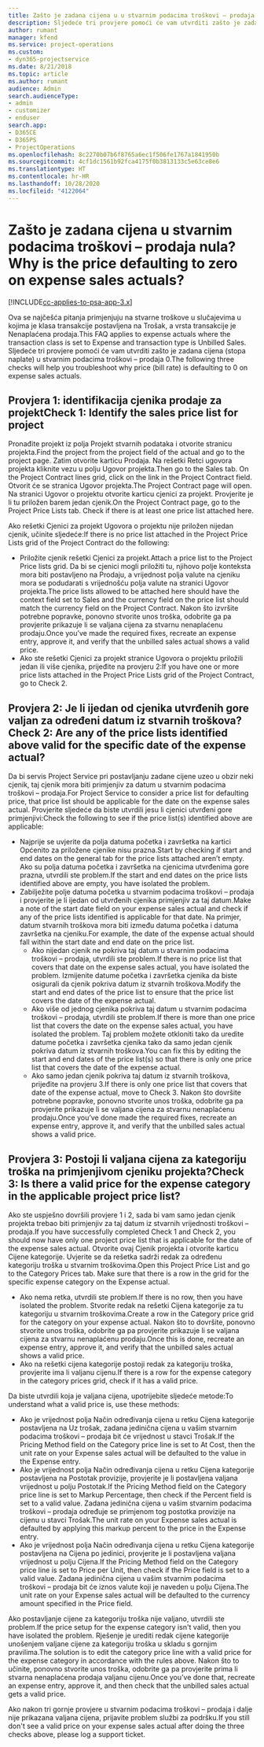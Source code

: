 ```yaml
---
title: Zašto je zadana cijena u u stvarnim podacima troškovi – prodaja nula?
description: Sljedeće tri provjere pomoći će vam utvrditi zašto je zadana cijena u stvarnim podacima troškovi – prodaja 0.
author: rumant
manager: kfend
ms.service: project-operations
ms.custom:
- dyn365-projectservice
ms.date: 8/21/2018
ms.topic: article
ms.author: rumant
audience: Admin
search.audienceType:
- admin
- customizer
- enduser
search.app:
- D365CE
- D365PS
- ProjectOperations
ms.openlocfilehash: 8c2270b07b6f8765a6ec1f506fe1767a1841950b
ms.sourcegitcommit: 4cf1dc1561b92fca4175f0b3813133c5e63ce8e6
ms.translationtype: HT
ms.contentlocale: hr-HR
ms.lasthandoff: 10/28/2020
ms.locfileid: "4122064"
---
```

# <a name="why-is-the-price-defaulting-to-zero-on-expense-sales-actuals"></a><span data-ttu-id="f0521-103">Zašto je zadana cijena u stvarnim podacima troškovi – prodaja nula?</span><span class="sxs-lookup"><span data-stu-id="f0521-103">Why is the price defaulting to zero on expense sales actuals?</span></span>

[!INCLUDE[cc-applies-to-psa-app-3.x](../includes/cc-applies-to-psa-app-3x.md)]

<span data-ttu-id="f0521-104">Ova se najčešća pitanja primjenjuju na stvarne troškove u slučajevima u kojima je klasa transakcije postavljena na Trošak, a vrsta transakcije je Nenaplaćena prodaja.</span><span class="sxs-lookup"><span data-stu-id="f0521-104">This FAQ applies to expense actuals where the transaction class is set to Expense and transaction type is Unbilled Sales.</span></span> <span data-ttu-id="f0521-105">Sljedeće tri provjere pomoći će vam utvrditi zašto je zadana cijena (stopa naplate) u stvarnim podacima troškovi – prodaja 0.</span><span class="sxs-lookup"><span data-stu-id="f0521-105">The following three checks will help you troubleshoot why price (bill rate) is defaulting to 0 on expense sales actuals.</span></span>

## <a name="check-1-identify-the-sales-price-list-for-project"></a><span data-ttu-id="f0521-106">Provjera 1: identifikacija cjenika prodaje za projekt</span><span class="sxs-lookup"><span data-stu-id="f0521-106">Check 1: Identify the sales price list for project</span></span>

<span data-ttu-id="f0521-107">Pronađite projekt iz polja Projekt stvarnih podataka i otvorite stranicu projekta.</span><span class="sxs-lookup"><span data-stu-id="f0521-107">Find the project from the project field of the actual and go to the project page.</span></span> <span data-ttu-id="f0521-108">Zatim otvorite karticu Prodaja. Na rešetki Retci ugovora projekta kliknite vezu u polju Ugovor projekta.</span><span class="sxs-lookup"><span data-stu-id="f0521-108">Then go to the Sales tab. On the Project Contract lines grid, click on the link in the Project Contract field.</span></span> <span data-ttu-id="f0521-109">Otvorit će se stranica Ugovor projekta.</span><span class="sxs-lookup"><span data-stu-id="f0521-109">The Project Contract page will open.</span></span> <span data-ttu-id="f0521-110">Na stranici Ugovor o projektu otvorite karticu cjenici za projekt. Provjerite je li tu priložen barem jedan cjenik.</span><span class="sxs-lookup"><span data-stu-id="f0521-110">On the Project Contract page, go to the Project Price Lists tab. Check if there is at least one price list attached here.</span></span>

<span data-ttu-id="f0521-111">Ako rešetki Cjenici za projekt Ugovora o projektu nije priložen nijedan cjenik, učinite sljedeće:</span><span class="sxs-lookup"><span data-stu-id="f0521-111">If there is no price list attached in the Project Price Lists grid of the Project Contract do the following:</span></span>

- <span data-ttu-id="f0521-112">Priložite cjenik rešetki Cjenici za projekt.</span><span class="sxs-lookup"><span data-stu-id="f0521-112">Attach a price list to the Project Price lists grid.</span></span> <span data-ttu-id="f0521-113">Da bi se cjenici mogli priložiti tu, njihovo polje konteksta mora biti postavljeno na Prodaju, a vrijednost polja valute na cjeniku mora se podudarati s vrijednošću polja valute na stranici Ugovor projekta.</span><span class="sxs-lookup"><span data-stu-id="f0521-113">The price lists allowed to be attached here should have the context field set to Sales and the currency field on the price list should match the currency field on the Project Contract.</span></span> <span data-ttu-id="f0521-114">Nakon što izvršite potrebne popravke, ponovno stvorite unos troška, odobrite ga pa provjerite prikazuje li se valjana cijena za stvarnu nenaplaćenu prodaju.</span><span class="sxs-lookup"><span data-stu-id="f0521-114">Once you’ve made the required fixes, recreate an expense entry, approve it, and verify that the unbilled sales actual shows a valid price.</span></span>
- <span data-ttu-id="f0521-115">Ako ste rešetki Cjenici za projekt stranice Ugovora o projektu priložili jedan ili više cjenika, prijeđite na provjeru 2:</span><span class="sxs-lookup"><span data-stu-id="f0521-115">If you have one or more price lists attached in the Project Price Lists grid of the Project Contract, go to Check 2.</span></span>

## <a name="check-2-are-any-of-the-price-lists-identified-above-valid-for-the-specific-date-of-the-expense-actual"></a><span data-ttu-id="f0521-116">Provjera 2: Je li ijedan od cjenika utvrđenih gore valjan za određeni datum iz stvarnih troškova?</span><span class="sxs-lookup"><span data-stu-id="f0521-116">Check 2: Are any of the price lists identified above valid for the specific date of the expense actual?</span></span>

<span data-ttu-id="f0521-117">Da bi servis Project Service pri postavljanju zadane cijene uzeo u obzir neki cjenik, taj cjenik mora biti primjenjiv za datum u stvarnim podacima troškovi – prodaja.</span><span class="sxs-lookup"><span data-stu-id="f0521-117">For Project Service to consider a price list for defaulting price, that price list should be applicable for the date on the expense sales actual.</span></span> <span data-ttu-id="f0521-118">Provjerite sljedeće da biste utvrdili jesu li cjenici utvrđeni gore primjenjivi:</span><span class="sxs-lookup"><span data-stu-id="f0521-118">Check the following to see if the price list(s) identified above are applicable:</span></span>

- <span data-ttu-id="f0521-119">Najprije se uvjerite da polja datuma početka i završetka na kartici Općenito za priložene cjenike nisu prazna.</span><span class="sxs-lookup"><span data-stu-id="f0521-119">Start by checking if start and end dates on the general tab for the price lists attached aren’t empty.</span></span> <span data-ttu-id="f0521-120">Ako su polja datuma početka i završetka na cjenicima utvrđenima gore prazna, utvrdili ste problem.</span><span class="sxs-lookup"><span data-stu-id="f0521-120">If the start and end dates on the price lists identified above are empty, you have isolated the problem.</span></span> 
- <span data-ttu-id="f0521-121">Zabilježite polje datuma početka u stvarnim podacima troškovi – prodaja i provjerite je li ijedan od utvrđenih cjenika primjenjiv za taj datum.</span><span class="sxs-lookup"><span data-stu-id="f0521-121">Make a note of the start date field on your expense sales actual and check if any of the price lists identified is applicable for that date.</span></span> <span data-ttu-id="f0521-122">Na primjer, datum stvarnih troškova mora biti između datuma početka i datuma završetka na cjeniku.</span><span class="sxs-lookup"><span data-stu-id="f0521-122">For example, the date of the expense actual should fall within the start date and end date on the price list.</span></span> 
    - <span data-ttu-id="f0521-123">Ako nijedan cjenik ne pokriva taj datum u stvarnim podacima troškovi – prodaja, utvrdili ste problem.</span><span class="sxs-lookup"><span data-stu-id="f0521-123">If there is no price list that covers that date on the expense sales actual, you have isolated the problem.</span></span> <span data-ttu-id="f0521-124">Izmijenite datume početka i završetka cjenika da biste osigurali da cjenik pokriva datum iz stvarnih troškova.</span><span class="sxs-lookup"><span data-stu-id="f0521-124">Modify the start and end dates of the price list to ensure that the price list covers the date of the expense actual.</span></span> 
    - <span data-ttu-id="f0521-125">Ako više od jednog cjenika pokriva taj datum u stvarnim podacima troškovi – prodaja, utvrdili ste problem.</span><span class="sxs-lookup"><span data-stu-id="f0521-125">If there is more than one price list that covers the date on the expense sales actual, you have isolated the problem.</span></span> <span data-ttu-id="f0521-126">Taj problem možete otkloniti tako da uredite datume početka i završetka cjenika tako da samo jedan cjenik pokriva datum iz stvarnih troškova.</span><span class="sxs-lookup"><span data-stu-id="f0521-126">You can fix this by editing the start and end dates of the price list(s) so that there is only one price list that covers the date of the expense actual.</span></span> 
    - <span data-ttu-id="f0521-127">Ako samo jedan cjenik pokriva taj datum iz stvarnih troškova, prijeđite na provjeru 3.</span><span class="sxs-lookup"><span data-stu-id="f0521-127">If there is only one price list that covers that date of the expense actual, move to Check 3.</span></span>
<span data-ttu-id="f0521-128">Nakon što dovršite potrebne popravke, ponovno stvorite unos troška, odobrite ga pa provjerite prikazuje li se valjana cijena za stvarnu nenaplaćenu prodaju.</span><span class="sxs-lookup"><span data-stu-id="f0521-128">Once you’ve done made the required fixes, recreate an expense entry, approve it, and verify that the unbilled sales actual shows a valid price.</span></span>

## <a name="check-3-is-there-a-valid-price-for-the-expense-category-in-the-applicable-project-price-list"></a><span data-ttu-id="f0521-129">Provjera 3: Postoji li valjana cijena za kategoriju troška na primjenjivom cjeniku projekta?</span><span class="sxs-lookup"><span data-stu-id="f0521-129">Check 3: Is there a valid price for the expense category in the applicable project price list?</span></span> 

<span data-ttu-id="f0521-130">Ako ste uspješno dovršili provjere 1 i 2, sada bi vam samo jedan cjenik projekta trebao biti primjenjiv za taj datum iz stvarnih vrijednosti troškovi – prodaja.</span><span class="sxs-lookup"><span data-stu-id="f0521-130">If you have successfully completed Check 1 and Check 2, you should now have only one project price list that is applicable for the date of the expense sales actual.</span></span> <span data-ttu-id="f0521-131">Otvorite ovaj Cjenik projekta i otvorite karticu Cijene kategorije. Uvjerite se da rešetka sadrži redak za određenu kategoriju troška u stvarnim troškovima.</span><span class="sxs-lookup"><span data-stu-id="f0521-131">Open this Project Price List and go to the Category Prices tab. Make sure that there is a row in the grid for the specific expense category on the Expense actual.</span></span>
 
- <span data-ttu-id="f0521-132">Ako nema retka, utvrdili ste problem.</span><span class="sxs-lookup"><span data-stu-id="f0521-132">If there is no row, then you have isolated the problem.</span></span> <span data-ttu-id="f0521-133">Stvorite redak na rešetki Cijena kategorije za tu kategoriju u stvarnim troškovima.</span><span class="sxs-lookup"><span data-stu-id="f0521-133">Create a row in the Category price grid for the category on your expense actual.</span></span> <span data-ttu-id="f0521-134">Nakon što to dovršite, ponovno stvorite unos troška, odobrite ga pa provjerite prikazuje li se valjana cijena za stvarnu nenaplaćenu prodaju.</span><span class="sxs-lookup"><span data-stu-id="f0521-134">Once this is done, recreate an expense entry, approve it, and verify that the unbilled sales actual shows a valid price.</span></span> 
- <span data-ttu-id="f0521-135">Ako na rešetki cijena kategorije postoji redak za kategoriju troška, provjerite ima li valjanu cijenu.</span><span class="sxs-lookup"><span data-stu-id="f0521-135">If there is a row for the expense category in the category prices grid, check if it has a valid price.</span></span>

<span data-ttu-id="f0521-136">Da biste utvrdili koja je valjana cijena, upotrijebite sljedeće metode:</span><span class="sxs-lookup"><span data-stu-id="f0521-136">To understand what a valid price is, use these methods:</span></span>

- <span data-ttu-id="f0521-137">Ako je vrijednost polja Način određivanja cijena u retku Cijena kategorije postavljena na Uz trošak, zadana jedinična cijena u vašim stvarnim podacima troškovi – prodaja bit će vrijednost u stavci Trošak.</span><span class="sxs-lookup"><span data-stu-id="f0521-137">If the Pricing Method field on the Category price line is set to At Cost, then the unit rate on your Expense sales actual will be defaulted to the value in the Expense entry.</span></span>
- <span data-ttu-id="f0521-138">Ako je vrijednost polja Način određivanja cijena u retku Cijena kategorije postavljena na Postotak provizije, provjerite je li postavljena valjana vrijednost u polju Postotak.</span><span class="sxs-lookup"><span data-stu-id="f0521-138">If the Pricing Method field on the Category price line is set to Markup Percentage, then check if the Percent field is set to a valid value.</span></span> <span data-ttu-id="f0521-139">Zadana jedinična cijena u vašim stvarnim podacima troškovi – prodaja određuje se primjenom tog postotka provizije na cijenu u stavci Trošak.</span><span class="sxs-lookup"><span data-stu-id="f0521-139">The unit rate on your Expense sales actual is defaulted by applying this markup percent to the price in the Expense entry.</span></span>
- <span data-ttu-id="f0521-140">Ako je vrijednost polja Način određivanja cijena u retku Cijena kategorije postavljena na Cijena po jedinici, provjerite je li postavljena valjana vrijednost u polju Cijena.</span><span class="sxs-lookup"><span data-stu-id="f0521-140">If the Pricing Method field on the Category price line is set to Price per Unit, then check if the Price field is set to a valid value.</span></span> <span data-ttu-id="f0521-141">Zadana jedinična cijena u vašim stvarnim podacima troškovi – prodaja bit će iznos valute koji je naveden u polju Cijena.</span><span class="sxs-lookup"><span data-stu-id="f0521-141">The unit rate on your Expense sales actual will be defaulted to the currency amount specified in the Price field.</span></span>

<span data-ttu-id="f0521-142">Ako postavljanje cijene za kategoriju troška nije valjano, utvrdili ste problem.</span><span class="sxs-lookup"><span data-stu-id="f0521-142">If the price setup for the expense category isn't valid, then you have isolated the problem.</span></span> <span data-ttu-id="f0521-143">Rješenje je urediti redak cijene kategorije unošenjem valjane cijene za kategoriju troška u skladu s gornjim pravilima.</span><span class="sxs-lookup"><span data-stu-id="f0521-143">The solution is to edit the category price line with a valid price for the expense category in accordance with the rules above.</span></span> <span data-ttu-id="f0521-144">Nakon što to učinite, ponovno stvorite unos troška, odobrite ga pa provjerite prima li stvarna nenaplaćena prodaja valjanu cijenu.</span><span class="sxs-lookup"><span data-stu-id="f0521-144">Once you’ve done that, recreate an expense entry, approve it, and then check that the unbilled sales actual gets a valid price.</span></span>

<span data-ttu-id="f0521-145">Ako nakon tri gornje provjere u stvarnim podacima troškovi – prodaja i dalje nije prikazana valjana cijena, prijavite problem službi za podršku.</span><span class="sxs-lookup"><span data-stu-id="f0521-145">If you still don't see a valid price on your expense sales actual after doing the three checks above, please log a support ticket.</span></span>


